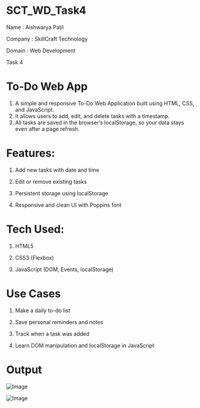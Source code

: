 # SCT_WD_Task4

Name : Aishwarya Patil

Company : SkillCraft Technology

Domain : Web Development

Task 4 

#  To-Do Web App
 
1. A simple and responsive To-Do Web Application built using HTML, CSS, and JavaScript.
2. It allows users to add, edit, and delete tasks with a timestamp.
3. All tasks are saved in the browser’s localStorage, so your data stays even after a page refresh.

# Features:
1. Add new tasks with date and time

2. Edit or remove existing tasks

3. Persistent storage using localStorage

4. Responsive and clean UI with Poppins font

# Tech Used:
1. HTML5

2. CSS3 (Flexbox)

3. JavaScript (DOM, Events, localStorage)

# Use Cases
1.  Make a daily to-do list

2.  Save personal reminders and notes

3.  Track when a task was added

4.  Learn DOM manipulation and localStorage in JavaScript

# Output

![Image](https://github.com/user-attachments/assets/d9ac39c5-7e1a-477d-99cd-43961bf6e69e)

![Image](https://github.com/user-attachments/assets/24b3b5a0-aca1-4e14-8137-ceecb65b340f)








